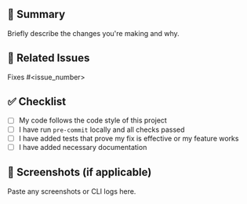 ## 🚀 Summary

Briefly describe the changes you're making and why.

## 🧠 Related Issues

Fixes #<issue_number>


## ✅ Checklist

- [ ] My code follows the code style of this project
- [ ] I have run `pre-commit` locally and all checks passed
- [ ] I have added tests that prove my fix is effective or my feature works
- [ ] I have added necessary documentation

## 📸 Screenshots (if applicable)

Paste any screenshots or CLI logs here.
